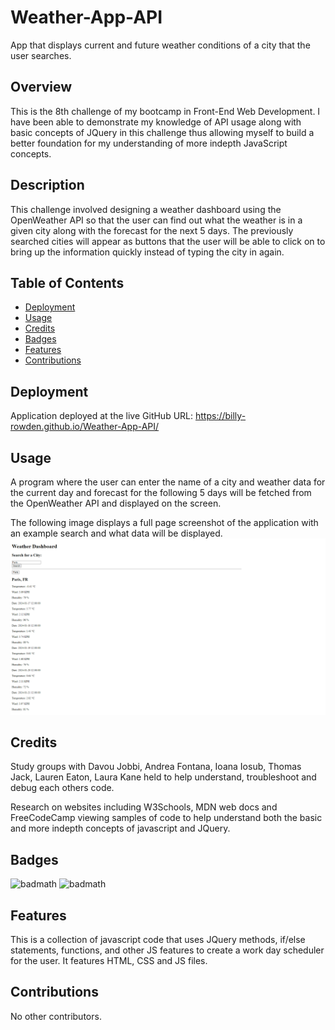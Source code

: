 # Weather-App-API
App that displays current and future weather conditions of a city that the user searches. 

## Overview
 This is the 8th challenge of my bootcamp in Front-End Web Development. I have been able to demonstrate my knowledge of API usage along with basic concepts of JQuery in this challenge thus allowing myself to build a better foundation for my understanding of more indepth JavaScript concepts.

## Description
This challenge involved designing a weather dashboard using the OpenWeather API so that the user can find out what the weather is in a given city along with the forecast for the next 5 days. The previously searched cities will appear as buttons that the user will be able to click on to bring up the information quickly instead of typing the city in again.
## Table of Contents

* [Deployment](#Deployment)
* [Usage](#Usage)
* [Credits](#Credits)
* [Badges](#Badges)
* [Features](#Features)
* [Contributions](#Contributions)

## Deployment

Application deployed at the live GitHub URL: https://billy-rowden.github.io/Weather-App-API/ 

## Usage 

A program where the user can enter the name of a city and weather data for the current day and forecast for the following 5 days will be fetched from the OpenWeather API and displayed on the screen. 

The following image displays a full page screenshot of the application with an example search and what data will be displayed.
![Alt text](/images/WeatherAppFullScreen.png)

## Credits

Study groups with Davou Jobbi, Andrea Fontana, Ioana Iosub, Thomas Jack, Lauren Eaton, Laura Kane held to help understand, troubleshoot and debug each others code.

Research on websites including W3Schools, MDN web docs and FreeCodeCamp viewing samples of code to help understand both the basic and more indepth concepts of javascript and JQuery.

## Badges

![badmath](https://img.shields.io/badge/Javascript-65.7-blue)
![badmath](https://img.shields.io/badge/HTML-34.3-orange)

## Features

This is a collection of javascript code that uses JQuery methods, if/else statements, functions, and other JS features to create a work day scheduler for the user. It features HTML, CSS and JS files. 

## Contributions

No other contributors.